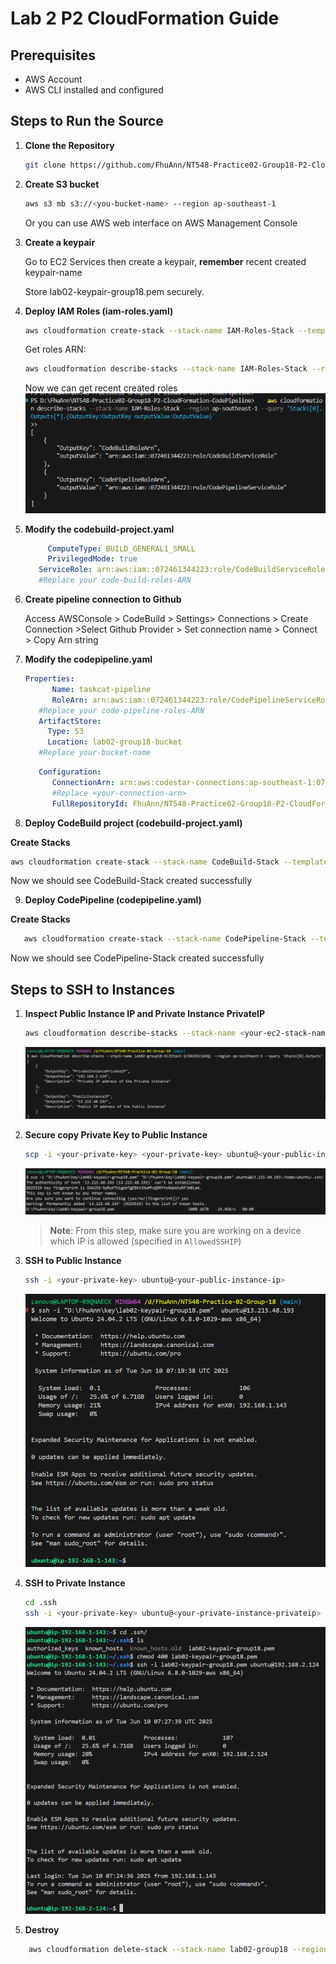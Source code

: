 # Lab 2 P2 CloudFormation Guide

## Prerequisites

- AWS Account
- AWS CLI installed and configured

## Steps to Run the Source

1. **Clone the Repository**

   ```sh
   git clone https://github.com/FhuAnn/NT548-Practice02-Group18-P2-CloudFormation-CodePipeline.git
   ```

2. **Create S3 bucket**

   ```sh
   aws s3 mb s3://<you-bucket-name> --region ap-southeast-1
   ```

   Or you can use AWS web interface on AWS Management Console

3. **Create a keypair**

   Go to EC2 Services then create a keypair, **remember** recent created keypair-name

   Store lab02-keypair-group18.pem securely.

4. **Deploy IAM Roles (iam-roles.yaml)**
   ```sh
   aws cloudformation create-stack --stack-name IAM-Roles-Stack --template-body file://iam-roles.yaml --capabilities CAPABILITY_NAMED_IAM --region ap-southeast-1
   ```
   Get roles ARN:

   ```sh
   aws cloudformation describe-stacks --stack-name IAM-Roles-Stack --region ap-southeast-1 --query 'Stacks[0].Outputs[*].{OutputKey:OutputKey outputValue:OutputValue}'
   ```
   Now we can get recent created roles
   ![get-roles-ARN-success](assets/img1-getRoles.png)

5. **Modify the codebuild-project.yaml**

   ```yaml
        ComputeType: BUILD_GENERAL1_SMALL
        PrivilegedMode: true
      ServiceRole: arn:aws:iam::072461344223:role/CodeBuildServiceRole
      #Replace your code-build-roles-ARN
   ```

6. **Create pipeline connection to Github**

   Access AWSConsole > CodeBuild > Settings> Connections > Create Connection >Select Github Provider > Set connection name > Connect > Copy Arn string

7. **Modify the codepipeline.yaml**

   ```yaml
   Properties:
         Name: taskcat-pipeline
         RoleArn: arn:aws:iam::072461344223:role/CodePipelineServiceRole
      #Replace your code-pipeline-roles-ARN
      ArtifactStore:
        Type: S3
        Location: lab02-group18-bucket
      #Replace your-bucket-name
   ```

   ```yaml
      Configuration:
         ConnectionArn: arn:aws:codestar-connections:ap-southeast-1:072461344223:connection/51fd2a9c-817d-4464-a6ce-bbc8729eb1d4
         #Replace <your-connection-arn>
         FullRepositoryId: FhuAnn/NT548-Practice02-Group18-P2-CloudFormation-CodePipeline
   ```

8. **Deploy CodeBuild project (codebuild-project.yaml)** 

**Create Stacks**
   ```sh
   aws cloudformation create-stack --stack-name CodeBuild-Stack --template-body file://codebuild-project.yaml --region ap-southeast-1
   ```
   Now we should see CodeBuild-Stack created successfully

9. **Deploy CodePipeline (codepipeline.yaml)**

**Create Stacks**
```sh
   aws cloudformation create-stack --stack-name CodePipeline-Stack --template-body file://codepipeline.yaml --region ap-southeast-1
   ```
   Now we should see CodePipeline-Stack created successfully

## Steps to SSH to Instances

1. **Inspect Public Instance IP and Private Instance PrivateIP**

   ```sh
   aws cloudformation describe-stacks --stack-name <your-ec2-stack-name> --region ap-southeast-1 --query 'Stacks[0].Outputs'
   ```

   ![ip-checking](assets/image2-checkSR.png)

2. **Secure copy Private Key to Public Instance**

   ```sh
   scp -i <your-private-key> <your-private-key> ubuntu@<your-public-instance-ip>:/home/ubuntu/.ssh/
   ```

   ![scp](assets/image3-copyKeyPairToPublicIP.png)

   > **Note**: From this step, make sure you are working on a device which IP is allowed (specified in `AllowedSSHIP`)

3. **SSH to Public Instance**

   ```sh
   ssh -i <your-private-key> ubuntu@<your-public-instance-ip>
   ```

   ![scp](assets/image4-accessPublicIP.png)

4. **SSH to Private Instance**

   ```sh
   cd .ssh
   ssh -i <your-private-key> ubuntu@<your-private-instance-privateip>
   ```

   ![scp](assets/image5-accessPrivateIP.png)

5. **Destroy**

```sh
    aws cloudformation delete-stack --stack-name lab02-group18 --region ap-southeast-1
```
